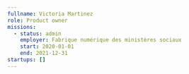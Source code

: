 ```yaml
---
fullname: Victoria Martinez
role: Product owner
missions:
  - status: admin
    employer: Fabrique numérique des ministères sociaux
    start: 2020-01-01
    end: 2021-12-31
startups: []
---
```

